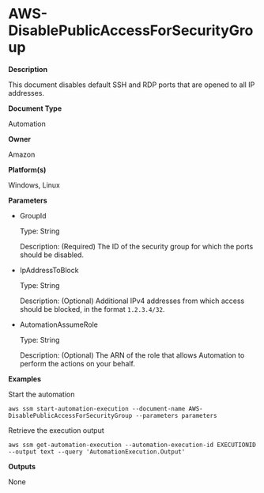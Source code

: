 # AWS\-DisablePublicAccessForSecurityGroup<a name="automation-aws-disablepublicaccessforsecuritygroup"></a>

 **Description** 

This document disables default SSH and RDP ports that are opened to all IP addresses\.

 **Document Type** 

Automation

 **Owner** 

Amazon

 **Platform\(s\)** 

Windows, Linux

 **Parameters** 
+ GroupId

  Type: String

  Description: \(Required\) The ID of the security group for which the ports should be disabled\.
+ IpAddressToBlock

  Type: String

  Description: \(Optional\) Additional IPv4 addresses from which access should be blocked, in the format `1.2.3.4/32`\.
+ AutomationAssumeRole

  Type: String

  Description: \(Optional\) The ARN of the role that allows Automation to perform the actions on your behalf\.

 **Examples** 

Start the automation

```
aws ssm start-automation-execution --document-name AWS-DisablePublicAccessForSecurityGroup --parameters parameters
```

Retrieve the execution output

```
aws ssm get-automation-execution --automation-execution-id EXECUTIONID --output text --query 'AutomationExecution.Output'
```

 **Outputs** 

None